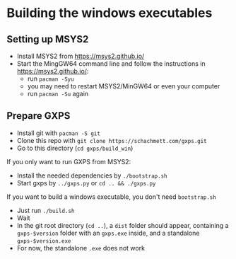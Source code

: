 # Building the windows executables

## Setting up MSYS2

* Install MSYS2 from https://msys2.github.io/
* Start the MingGW64 command line and follow the instructions in https://msys2.github.io/:
	- run `pacman -Syu`
	- you may need to restart MSYS2/MinGW64 or even your computer
	- run `pacman -Su` again
	
## Prepare GXPS

* Install git with `pacman -S git`
* Clone this repo with `git clone https://schachmett.com/gxps.git`
* Go to this directory (`cd gxps/build_win`)

If you only want to run GXPS from MSYS2:

* Install the needed dependencies by `./bootstrap.sh`
* Start gxps by `../gxps.py` or `cd .. && ./gxps.py`

If you want to build a windows executable, you don't need `bootstrap.sh`

* Just run `./build.sh`
* Wait
* In the git root directory (`cd ..`), a `dist` folder should appear, containing a `gxps-$version` folder with an `gxps.exe` inside, and a standalone `gxps-$version.exe`
* For now, the standalone `.exe` does not work